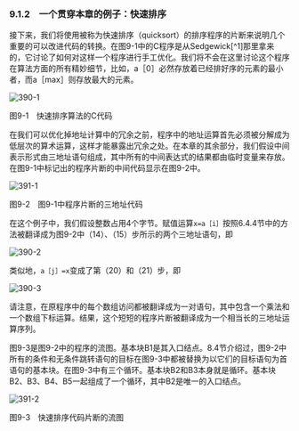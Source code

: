 ### 9.1.2　一个贯穿本章的例子：快速排序

接下来，我们将使用被称为快速排序（quicksort）的排序程序的片断来说明几个重要的可以改进代码的转换。在图9-1中的C程序是从Sedgewick[^1]那里拿来的，它讨论了如何对这样一个程序进行手工优化。我们将不会在这里讨论这个程序在算法方面的所有精妙细节，比如，a［0］必然存放着已经排好序的元素的最小者，而a［max］则存放最大的元素。

![390-1](../Images/image04632.jpeg)

图9-1　快速排序算法的C代码

在我们可以优化掉地址计算中的冗余之前，程序中的地址运算首先必须被分解成为低层次的算术运算，这样才能暴露出冗余之处。在本章的其余部分，我们假设中间表示形式由三地址语句组成，其中所有的中间表达式的结果都由临时变量来存放。在图9-1中标记出的程序片断的中间代码显示在图9-2中。

![391-1](../Images/image04633.jpeg)

图9-2　图9-1中程序片断的三地址代码

在这个例子中，我们假设整数占用4个字节。赋值运算`x=a［i］`按照6.4.4节中的方法被翻译成为图9-2中（14）、（15）步所示的两个三地址语句，即

![390-2](../Images/image04634.jpeg)

类似地，`a［j］=x`变成了第（20）和（21）步，即

![390-3](../Images/image04635.jpeg)

请注意，在原程序中的每个数组访问都被翻译成为一对语句，其中包含一个乘法和一个数组下标运算。结果，这个短短的程序片断被翻译成为一个相当长的三地址运算序列。

图9-3是图9-2中的程序的流图。基本块B1是其入口结点。8.4节介绍过，图9-2中所有的条件和无条件跳转语句的目标在图9-3中都被替换为以它们的目标语句为首语句的基本块。在图9-3中有三个循环。基本块B2和B3本身就是循环。基本块B2、B3、B4、B5一起组成了一个循环，其中B2是唯一的入口结点。

![391-2](../Images/image04636.jpeg)

图9-3　快速排序代码片断的流图